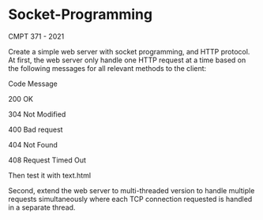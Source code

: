 # Socket-Programming
CMPT 371 - 2021

Create a simple web server with socket programming, and HTTP protocol.
At first, the web server only handle one HTTP request at a time based on the following messages for all relevant methods to the client:

Code	  Message

200	    OK

304	    Not Modified

400	    Bad request

404	    Not Found

408	    Request Timed Out

Then test it with text.html

Second, extend the web server to multi-threaded version to handle multiple requests simultaneously where each TCP connection requested is handled in a separate thread.
